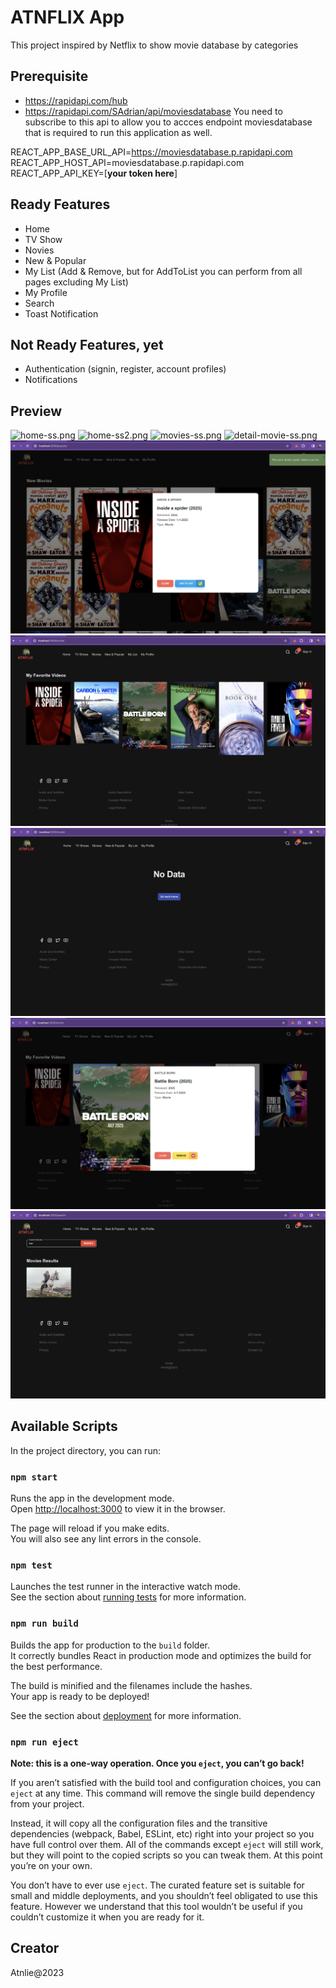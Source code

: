 # ATNFLIX App

This project inspired by Netflix to show movie database by categories

## Prerequisite
- https://rapidapi.com/hub
- https://rapidapi.com/SAdrian/api/moviesdatabase 
You need to subscribe to this api to allow you to accces endpoint moviesdatabase that is required to run this application as well.

REACT_APP_BASE_URL_API=https://moviesdatabase.p.rapidapi.com
REACT_APP_HOST_API=moviesdatabase.p.rapidapi.com
REACT_APP_API_KEY=[**your token here**]

## Ready Features
- Home
- TV Show
- Novies
- New & Popular
- My List (Add & Remove, but for AddToList you can perform from all pages excluding My List)
- My Profile
- Search
- Toast Notification

## Not Ready Features, yet
- Authentication (signin, register, account profiles)
- Notifications

## Preview
![home-ss.png](Screeenshots%2Fhome-ss.png)
![home-ss2.png](Screeenshots%2Fhome-ss2.png)
![movies-ss.png](Screeenshots%2Fmovies-ss.png)
![detail-movie-ss.png](Screeenshots%2Fdetail-movie-ss.png)
![detail-ss.png](Screeenshots%2Fdetail-ss.png)
![list-ss.png](Screeenshots%2Flist-ss.png)
![mylist-nodata-ss.png](Screeenshots%2Fmylist-nodata-ss.png)
![remove-list-ss.png](Screeenshots%2Fremove-list-ss.png)
![search-ss.png](Screeenshots%2Fsearch-ss.png)

## Available Scripts

In the project directory, you can run:

### `npm start`

Runs the app in the development mode.\
Open [http://localhost:3000](http://localhost:3000) to view it in the browser.

The page will reload if you make edits.\
You will also see any lint errors in the console.

### `npm test`

Launches the test runner in the interactive watch mode.\
See the section about [running tests](https://facebook.github.io/create-react-app/docs/running-tests) for more information.

### `npm run build`

Builds the app for production to the `build` folder.\
It correctly bundles React in production mode and optimizes the build for the best performance.

The build is minified and the filenames include the hashes.\
Your app is ready to be deployed!

See the section about [deployment](https://facebook.github.io/create-react-app/docs/deployment) for more information.

### `npm run eject`

**Note: this is a one-way operation. Once you `eject`, you can’t go back!**

If you aren’t satisfied with the build tool and configuration choices, you can `eject` at any time. This command will remove the single build dependency from your project.

Instead, it will copy all the configuration files and the transitive dependencies (webpack, Babel, ESLint, etc) right into your project so you have full control over them. All of the commands except `eject` will still work, but they will point to the copied scripts so you can tweak them. At this point you’re on your own.

You don’t have to ever use `eject`. The curated feature set is suitable for small and middle deployments, and you shouldn’t feel obligated to use this feature. However we understand that this tool wouldn’t be useful if you couldn’t customize it when you are ready for it.

## Creator
Atnlie@2023

